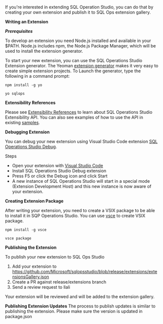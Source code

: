 If you're interested in extending SQL Operation Studio, you can do that by creating your own extension and publish it to SQL Ops extension gallery.

**Writing an Extension**

***Prerequisites***

To develop an extension you need Node.js installed and available in your $PATH. Node.js includes npm, the Node.js Package Manager, which will be used to install the extension generator.

To start your new extension, you can use the SQL Operations Studio Extension generator. The Yeoman [extension generator](https://www.npmjs.com/package/generator-sqlops) makes it very easy to create simple extension projects. To Launch the generator, type the following in a command prompt:

`npm install -g yo`

`yo sqlops`


**Extensibility References**

Please see [Extensibility References](https://github.com/Microsoft/sqlopsstudio/wiki/Getting-started-with-Extensibility) to learn about SQL Operations Studio Extensibility API. You can also see examples of how to use the API in existing [samples](https://github.com/Microsoft/sqlopsstudio/tree/master/samples).


**Debugging Extension**

You can debug your new extension using Visual Studio Code extension [SQL Operations Studio Debug](https://github.com/kevcunnane/sqlops-debug).

Steps
- Open your extension with [Visual Studio Code](https://code.visualstudio.com/)
- Install SQL Operations Studio Debug extension
- Press F5 or click the Debug icon and click Start
- A new instance of SQL Operations Studio will start in a special mode (Extension Development Host) and this new instance is now aware of your extension.


**Creating Extension Package**

After writing your extension, you need to create a VSIX package to be able to install it in SQP Operations Studio. You can use [vsce](https://github.com/Microsoft/vscode-vsce) to create VSIX package.

`npm install -g vsce`

`vsce package`


**Publishing the Extension**

To publish your new extension to SQL Ops Studio
1. Add your extension to https://github.com/Microsoft/sqlopsstudio/blob/release/extensions/extensionsGallery.json
2. Create a PR against release/extensions branch
3. Send a review request to llali

Your extension will be reviewed and will be added to the extension gallery.

**Publishing Extension Updates**
The process to publish updates is similar to publishing the extension. Please make sure the version is updated in package.json
